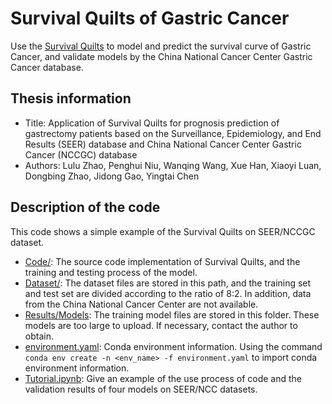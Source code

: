 # Survival Quilts of Gastric Cancer

Use the [Survival Quilts](https://github.com/chl8856/SurvivalQuilts) to model and predict the survival curve of Gastric Cancer, and validate models by the China National Cancer Center Gastric Cancer database.

## Thesis information
* Title: Application of Survival Quilts for prognosis prediction of gastrectomy patients based on the Surveillance, Epidemiology, and End Results (SEER) database and China National Cancer Center Gastric Cancer (NCCGC) database
* Authors: Lulu Zhao, Penghui Niu, Wanqing Wang, Xue Han, Xiaoyi Luan, Dongbing Zhao, Jidong Gao, Yingtai Chen

## Description of the code
This code shows a simple example of the Survival Quilts on SEER/NCCGC dataset.
* [Code/](Code/): The source code implementation of Survival Quilts, and the training and testing process of the model.
* [Dataset/](Dataset/): The dataset files are stored in this path, and the training set and test set are divided according to the ratio of 8:2. In addition, data from the China National Cancer Center are not available.
* [Results/Models](Results/Models): The training model files are stored in this folder. These models are too large to upload. If necessary, contact the author to obtain.
* [environment.yaml](environment.yaml): Conda environment information. Using the command `conda env create -n <env_name> -f environment.yaml` to import conda environment information.
* [Tutorial.ipynb](Tutorial.ipynb): Give an example of the use process of code and the validation results of four models on SEER/NCC datasets.
